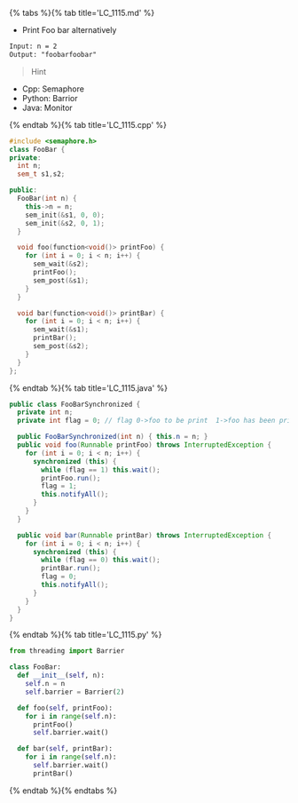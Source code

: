 {% tabs %}{% tab title='LC_1115.md' %}

* Print Foo bar alternatively

```txt
Input: n = 2
Output: "foobarfoobar"
```

> Hint

* Cpp: Semaphore
* Python: Barrior
* Java: Monitor

{% endtab %}{% tab title='LC_1115.cpp' %}

```cpp
#include <semaphore.h>
class FooBar {
private:
  int n;
  sem_t s1,s2;

public:
  FooBar(int n) {
    this->n = n;
    sem_init(&s1, 0, 0);
    sem_init(&s2, 0, 1);
  }

  void foo(function<void()> printFoo) {
    for (int i = 0; i < n; i++) {
      sem_wait(&s2);
      printFoo();
      sem_post(&s1);
    }
  }

  void bar(function<void()> printBar) {
    for (int i = 0; i < n; i++) {
      sem_wait(&s1);
      printBar();
      sem_post(&s2);
    }
  }
};
```

{% endtab %}{% tab title='LC_1115.java' %}

```java
public class FooBarSynchronized {
  private int n;
  private int flag = 0; // flag 0->foo to be print  1->foo has been printed

  public FooBarSynchronized(int n) { this.n = n; }
  public void foo(Runnable printFoo) throws InterruptedException {
    for (int i = 0; i < n; i++) {
      synchronized (this) {
        while (flag == 1) this.wait();
        printFoo.run();
        flag = 1;
        this.notifyAll();
      }
    }
  }

  public void bar(Runnable printBar) throws InterruptedException {
    for (int i = 0; i < n; i++) {
      synchronized (this) {
        while (flag == 0) this.wait();
        printBar.run();
        flag = 0;
        this.notifyAll();
      }
    }
  }
}
```

{% endtab %}{% tab title='LC_1115.py' %}

```py
from threading import Barrier

class FooBar:
  def __init__(self, n):
    self.n = n
    self.barrier = Barrier(2)

  def foo(self, printFoo):
    for i in range(self.n):
      printFoo()
      self.barrier.wait()

  def bar(self, printBar):
    for i in range(self.n):
      self.barrier.wait()
      printBar()
```

{% endtab %}{% endtabs %}
